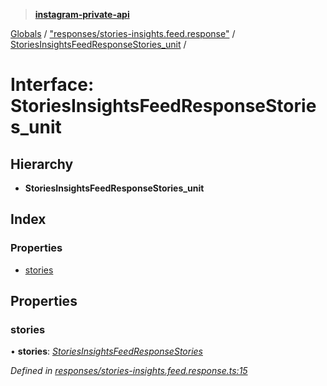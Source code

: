> **[instagram-private-api](../README.md)**

[Globals](../README.md) / ["responses/stories-insights.feed.response"](../modules/_responses_stories_insights_feed_response_.md) / [StoriesInsightsFeedResponseStories_unit](_responses_stories_insights_feed_response_.storiesinsightsfeedresponsestories_unit.md) /

# Interface: StoriesInsightsFeedResponseStories_unit

## Hierarchy

* **StoriesInsightsFeedResponseStories_unit**

## Index

### Properties

* [stories](_responses_stories_insights_feed_response_.storiesinsightsfeedresponsestories_unit.md#stories)

## Properties

###  stories

• **stories**: *[StoriesInsightsFeedResponseStories](_responses_stories_insights_feed_response_.storiesinsightsfeedresponsestories.md)*

*Defined in [responses/stories-insights.feed.response.ts:15](https://github.com/dilame/instagram-private-api/blob/173bc62/src/responses/stories-insights.feed.response.ts#L15)*